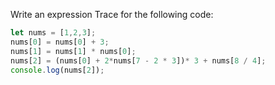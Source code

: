 Write an expression Trace for the following code:

```js
let nums = [1,2,3];
nums[0] = nums[0] + 3;
nums[1] = nums[1] * nums[0];
nums[2] = (nums[0] + 2*nums[7 - 2 * 3])* 3 + nums[8 / 4];
console.log(nums[2]);
```
